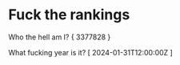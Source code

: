 # Fuck the rankings

Who the hell am I?
{ 3377828 }

What fucking year is it?
[ 2024-01-31T12:00:00Z ]
